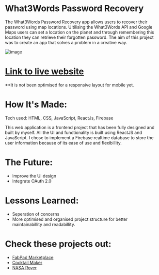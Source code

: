 # What3Words Password Recovery

The What3Words Password Recovery app allows users to recover their password using map locations. Ultilising the What3Words API and Google Maps users can set a location on the planet and through remembering this location they can retrieve their forgotten password. The aim of this project was to create an app that solves a problem in a creative way.

![image](https://github.com/GreenEagleKing/portfolio-website-BK/blob/main/images/w3w-showcase.gif)

# [Link to live website](https://w3wpasswordrecovery.netlify.app/)

\*\*It is not been optimised for a responsive layout for mobile yet.

# How It's Made:

Tech used: HTML, CSS, JavaScript, ReactJs, Firebase

This web application is a frontend project that has been fully designed and built by myself. All the UI and functionality is built using ReactJS and JavaScript. I chose to implement a Firebase realtime database to store the user information because of its ease of use and flexibillity.


# The Future:

- Improve the UI design
- Integrate OAuth 2.0


# Lessons Learned:

- Seperation of concerns
- More optimised and organised project structure for better maintainabillity and readabillity.

# Check these projects out:

- [FabPad Marketplace](https://github.com/GreenEagleKing/100hrs-project)
- [Cocktail Maker](https://github.com/GreenEagleKing/the-thirsty-cocktail)
- [NASA Rover](https://github.com/GreenEagleKing/nasa-rover)
